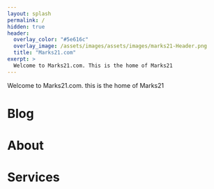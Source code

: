 ```yaml
---
layout: splash
permalink: /
hidden: true
header:
  overlay_color: "#5e616c"
  overlay_image: /assets/images/assets/images/marks21-Header.png
  title: "Marks21.com"
exerpt: > 
  Welcome to Marks21.com. This is the home of Marks21 
---
```



Welcome to Marks21.com. this is the home of Marks21

# Blog #

# About #

# Services #

